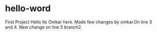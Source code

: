 # hello-word
First Project
Hello Its Omkar here.
Made few changes by omkar.On line 3 and 4.
New change on line 5
branch2
